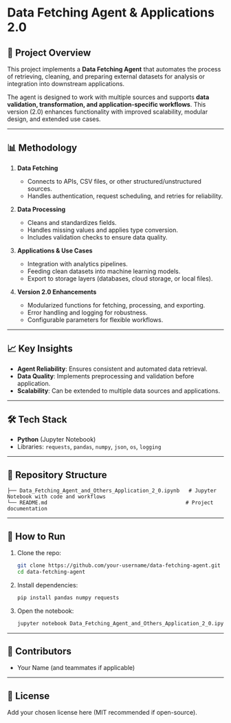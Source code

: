 # Data Fetching Agent & Applications 2.0

## 📌 Project Overview
This project implements a **Data Fetching Agent** that automates the process of retrieving, cleaning, and preparing external datasets for analysis or integration into downstream applications.  

The agent is designed to work with multiple sources and supports **data validation, transformation, and application-specific workflows**. This version (2.0) enhances functionality with improved scalability, modular design, and extended use cases.

---

## 📊 Methodology
1. **Data Fetching**  
   - Connects to APIs, CSV files, or other structured/unstructured sources.  
   - Handles authentication, request scheduling, and retries for reliability.  

2. **Data Processing**  
   - Cleans and standardizes fields.  
   - Handles missing values and applies type conversion.  
   - Includes validation checks to ensure data quality.  

3. **Applications & Use Cases**  
   - Integration with analytics pipelines.  
   - Feeding clean datasets into machine learning models.  
   - Export to storage layers (databases, cloud storage, or local files).  

4. **Version 2.0 Enhancements**  
   - Modularized functions for fetching, processing, and exporting.  
   - Error handling and logging for robustness.  
   - Configurable parameters for flexible workflows.  

---

## 📈 Key Insights
- **Agent Reliability**: Ensures consistent and automated data retrieval.  
- **Data Quality**: Implements preprocessing and validation before application.  
- **Scalability**: Can be extended to multiple data sources and applications.  

---

## 🛠️ Tech Stack
- **Python** (Jupyter Notebook)  
- Libraries: `requests`, `pandas`, `numpy`, `json`, `os`, `logging`  

---

## 📂 Repository Structure
```
├── Data_Fetching_Agent_and_Others_Application_2_0.ipynb   # Jupyter Notebook with code and workflows
└── README.md                                             # Project documentation
```

---

## 🚀 How to Run
1. Clone the repo:
   ```bash
   git clone https://github.com/your-username/data-fetching-agent.git
   cd data-fetching-agent
   ```
2. Install dependencies:
   ```bash
   pip install pandas numpy requests
   ```
3. Open the notebook:
   ```bash
   jupyter notebook Data_Fetching_Agent_and_Others_Application_2_0.ipynb
   ```

---

## 🤝 Contributors
- Your Name (and teammates if applicable)  

---

## 📜 License
Add your chosen license here (MIT recommended if open-source).  
